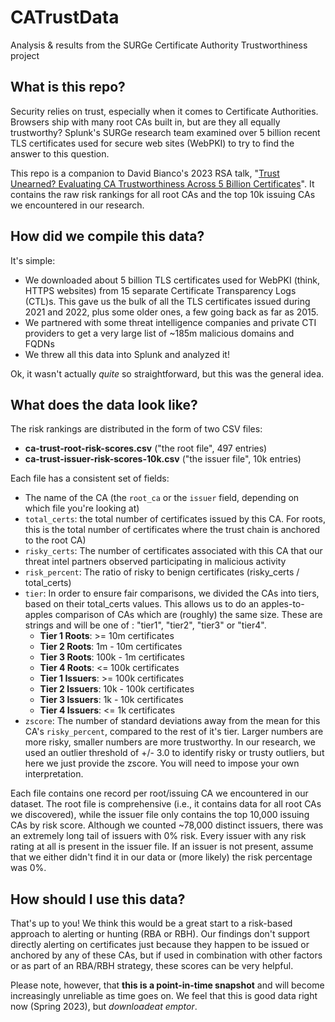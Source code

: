 # CATrustData
Analysis &amp; results from the SURGe Certificate Authority Trustworthiness project

## What is this repo?
Security relies on trust, especially when it comes to Certificate Authorities. Browsers ship with many root CAs built in, but are they all equally trustworthy? Splunk's SURGe research team examined over 5 billion recent TLS certificates used for secure web sites (WebPKI) to try to find the answer to this question.  

This repo is a companion to David Bianco's 2023 RSA talk, "[Trust Unearned? Evaluating CA Trustworthiness Across 5 Billion Certificates](https://www.rsaconference.com/USA/agenda/session/Trust%20Unearned%20Evaluating%20CA%20Trustworthiness%20Across%202%20Billion%20Certificates)". It contains the raw risk rankings for all root CAs and the top 10k issuing CAs we encountered in our research.

## How did we compile this data?
It's simple:

* We downloaded about 5 billion TLS certificates used for WebPKI (think, HTTPS websites) from 15 separate Certificate Transparency Logs (CTL)s. This gave us the bulk of all the TLS certificates issued during 2021 and 2022, plus some older ones, a few going back as far as 2015.
* We partnered with some threat intelligence companies and private CTI providers to get a very large list of ~185m malicious domains and FQDNs
* We threw all this data into Splunk and analyzed it!

Ok, it wasn't actually *quite* so straightforward, but this was the general idea.

## What does the data look like?
The risk rankings are distributed in the form of two CSV files:

* **ca-trust-root-risk-scores.csv** ("the root file", 497 entries)
* **ca-trust-issuer-risk-scores-10k.csv** ("the issuer file", 10k entries)

Each file has a consistent set of fields:
* The name of the CA (the `root_ca` or the `issuer` field, depending on which file you're looking at)
* `total_certs`: the total number of certificates issued by this CA. For roots, this is the total number of certificates where the trust chain is anchored to the root CA)
* `risky_certs`: The number of certificates associated with this CA that our threat intel partners observed participating in malicious activity
* `risk_percent`: The ratio of risky to benign certificates (risky_certs / total_certs)
* `tier`: In order to ensure fair comparisons, we divided the CAs into tiers, based on their total_certs values. This allows us to do an apples-to-apples comparison of CAs which are (roughly) the same size. These are strings and will be one of : "tier1", "tier2", "tier3" or "tier4". 
  * **Tier 1 Roots**: >= 10m certificates
  * **Tier 2 Roots**: 1m - 10m certificates
  * **Tier 3 Roots**: 100k - 1m certificates
  * **Tier 4 Roots**: <= 100k certificates
  * **Tier 1 Issuers**: >= 100k certificates
  * **Tier 2 Issuers**: 10k - 100k certificates
  * **Tier 3 Issuers**: 1k - 10k certificates
  * **Tier 4 Issuers**: <= 1k certificates
* `zscore`: The number of standard deviations away from the mean for this CA's `risky_percent`, compared to the rest of it's tier. Larger numbers are more risky, smaller numbers are more trustworthy. In our research, we used an outlier threshold of +/- 3.0 to identify risky or trusty outliers, but here we just provide the zscore. You will need to impose your own interpretation.

Each file contains one record per root/issuing CA we encountered in our dataset. The root file is comprehensive (i.e., it contains data for all root CAs we discovered), while the issuer file only contains the top 10,000 issuing CAs by risk score. Although we counted ~78,000 distinct issuers, there was an extremely long tail of issuers with 0% risk. Every issuer with any risk rating at all is present in the issuer file. If an issuer is not present, assume that we either didn't find it in our data or (more likely) the risk percentage was 0%.

## How should I use this data?
That's up to you! We think this would be a great start to a risk-based approach to alerting or hunting (RBA or RBH). Our findings don't support directly alerting on certificates just because they happen to be issued or anchored by any of these CAs, but if used in combination with other factors or as part of an RBA/RBH strategy, these scores can be very helpful.

Please note, however, that **this is a point-in-time snapshot** and will become increasingly unreliable as time goes on. We feel that this is good data right now (Spring 2023), but *downloadeat emptor*. 

